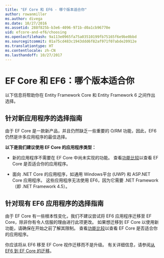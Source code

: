 ```yaml
---
title: "EF Core 和 EF6 - 哪个版本适合你"
author: rowanmiller
ms.author: divega
ms.date: 10/27/2016
ms.assetid: 288f825b-b3e6-4096-971b-d0a1cb96770e
uid: efcore-and-ef6/choosing
ms.openlocfilehash: 9a113e0965fa75a03510199fb75165f6e9be0bbd
ms.sourcegitcommit: 01a75cd483c1943ddd6f82af971f07abde20912e
ms.translationtype: HT
ms.contentlocale: zh-CN
ms.lasthandoff: 10/27/2017
---
```

# <a name="ef-core-and-ef6-which-one-is-right-for-you"></a>EF Core 和 EF6：哪个版本适合你

以下信息将帮助你在 Entity Framework Core 和 Entity Framework 6 之间作出选择。

## <a name="guidance-for-new-applications"></a>针对新应用程序的选择指南

由于 EF Core 是一款新产品，并且仍然缺乏一些重要的 O/RM 功能，因此，EF6 仍然是许多应用程序的最佳选择。

**以下是我们建议使用 EF Core 的应用程序类型：**

* 新的应用程序不需要在 EF Core 中尚未实现的功能。 查看[功能比较](features.md)以查看 EF Core 是否适合你的应用程序。

* 面向 .NET Core 的应用程序，如通用 Windows平台 (UWP) 和 ASP.NET Core 应用程序。 这些应用程序无法使用 EF6，因为它需要 .NET Framework（即 .NET Framework 4.5）。

## <a name="guidance-for-existing-ef6-applications"></a>针对现有 EF6 应用程序的选择指南

由于 EF Core 有一些根本性变化，我们不建议尝试将 EF6 应用程序迁移至 EF Core，除非你有令人信服的理由进行此项更改。 如果想迁移到 EF Core 以使用新功能，请确保在开始之前了解其限制。 查看[功能比较](features.md)以查看 EF Core 是否适合你的应用程序。

你应该将从 EF6 移至 EF Core 视作迁移而不是升级。 有关详细信息，请参阅[从 EF6 到 EF Core 的迁移](porting/index.md)。
